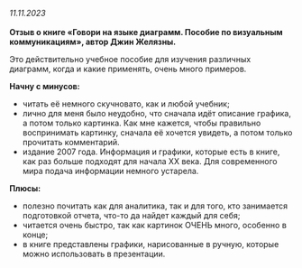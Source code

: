 <i>11.11.2023</i></br></br>
<b>Отзыв о книге «Говори на языке диаграмм. Пособие по визуальным коммуникациям», автор Джин Желязны.</b></br>

Это действительно учебное пособие для изучения различных диаграмм, когда и какие применять, очень много примеров.

<b>Начну с минусов:</b>
- читать её немного скучновато, как и любой учебник;</br>
- лично для меня было неудобно, что сначала идёт описание графика, а потом только картинка. Как мне кажется, чтобы правильно воспринимать картинку, сначала её хочется увидеть, а потом только прочитать комментарий.</br>
- издание 2007 года. Информация и графики, которые есть в книге, как раз больше подходят для начала ХХ века. Для современного мира подача информации немного устарела.</br>

<b>Плюсы:</b>
- полезно почитать как для аналитика, так и для того, кто занимается подготовкой отчета, что-то да найдет каждый для себя;</br>
- читается очень быстро, так как картинок ОЧЕНЬ много, особенно в конце;</br>
- в книге представлены графики, нарисованные в ручную, которые можно использовать в презентации.


